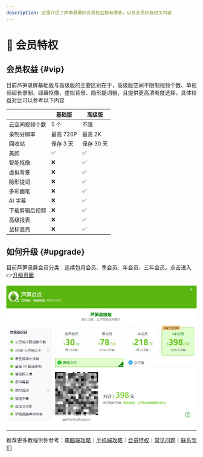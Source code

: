 ```yaml
---
description: 这里介绍了芦笋录屏的会员权益都有哪些，以及会员价格相关内容
---
```


# 🌟 会员特权

## 会员权益 {#vip}

目前芦笋录屏基础版与高级版的主要区别在于，高级版空间不限制视频个数、单视频超长录制，绿幕抠像，虚拟背景、隐形提词器，且提供更高清晰度选择，具体权益对比可以参考以下内容

<table><thead><tr><th></th><th>基础版</th><th>高级版</th></tr></thead><tbody><tr><td>云空间视频个数</td><td>5 个</td><td>不限</td></tr><tr><td>录制分辨率</td><td>最高 720P</td><td>最高 2K</td></tr><tr><td>回收站</td><td>保存 3 天</td><td>保存 30 天</td></tr><tr><td>美颜</td><td>✅</td><td>✅</td></tr><tr><td>智能抠像</td><td>❌</td><td>✅</td></tr><tr><td>虚拟背景</td><td>❌</td><td>✅</td></tr><tr><td>隐形提词</td><td>❌</td><td>✅</td></tr><tr><td>多彩画笔</td><td>❌</td><td>✅</td></tr><tr><td>AI 字幕</td><td>❌</td><td>✅</td></tr><tr><td>下载剪辑后视频</td><td>❌</td><td>✅</td></tr><tr><td>高级报表</td><td>❌</td><td>✅</td></tr><tr><td>鼠标高亮</td><td>❌</td><td>✅</td></tr></tbody></table>

## 如何升级 {#upgrade}

目前芦笋录屏会员分类：连续包月会员、季会员、年会员、三年会员。点击进入👉[升级页面](https://lusun.com/pricing?tab=vip)

<ImgCenter><img src="../public/.gitbook/assets/lusun_vip_price.png" alt=""></ImgCenter>

***

推荐更多教程供你参考：[电脑端攻略](pc.md)｜[手机端攻略](phone.md)｜[会员特权](vip.md)｜[常见问题](../faq.md)｜[联系我们](../contact.md)